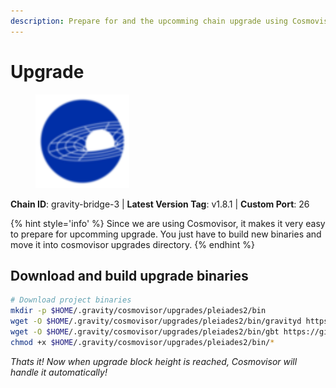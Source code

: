 ```yaml
---
description: Prepare for and the upcomming chain upgrade using Cosmovisor.
---
```


# Upgrade

<figure><img src="https://github.com/takeshi-val/Logo/raw/main/gravitybridge.png" width="150" alt=""><figcaption></figcaption></figure>

**Chain ID**: gravity-bridge-3 | **Latest Version Tag**: v1.8.1 | **Custom Port**: 26

{% hint style='info' %}
Since we are using Cosmovisor, it makes it very easy to prepare for upcomming upgrade.
You just have to build new binaries and move it into cosmovisor upgrades directory.
{% endhint %}

## Download and build upgrade binaries

```bash
# Download project binaries
mkdir -p $HOME/.gravity/cosmovisor/upgrades/pleiades2/bin
wget -O $HOME/.gravity/cosmovisor/upgrades/pleiades2/bin/gravityd https://github.com/Gravity-Bridge/Gravity-Bridge/releases/download/v1.8.1/gravity-linux-amd64
wget -O $HOME/.gravity/cosmovisor/upgrades/pleiades2/bin/gbt https://github.com/Gravity-Bridge/Gravity-Bridge/releases/download/v1.8.1/gbt
chmod +x $HOME/.gravity/cosmovisor/upgrades/pleiades2/bin/*
```

*Thats it! Now when upgrade block height is reached, Cosmovisor will handle it automatically!*
